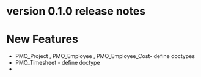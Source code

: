 # version 0.1.0 release notes
# New Features

- PMO_Project , PMO_Employee , PMO_Employee_Cost- define doctypes 
- PMO_Timesheet - define doctype
- 